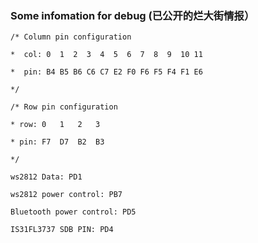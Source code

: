 ### Some infomation for debug  \(已公开的烂大街情报）

`/* Column pin configuration`

`*  col: 0  1  2  3  4  5  6  7  8  9  10 11`

`*  pin: B4 B5 B6 C6 C7 E2 F0 F6 F5 F4 F1 E6`

`*/`

`/* Row pin configuration`

`* row: 0   1   2   3`

`* pin: F7  D7  B2  B3`

`*/`

`ws2812 Data: PD1`

`ws2812 power control: PB7`

`Bluetooth power control: PD5`

`IS31FL3737 SDB PIN: PD4`

